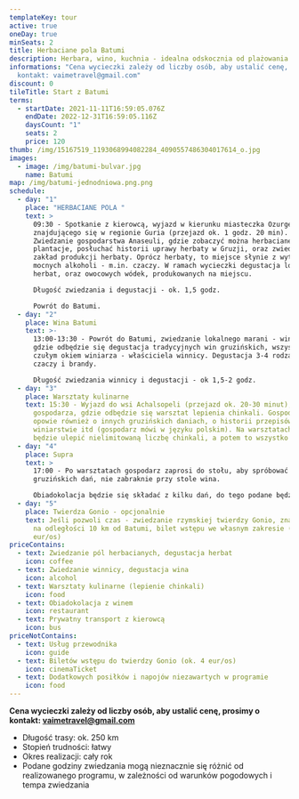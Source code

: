 ```yaml
---
templateKey: tour
active: true
oneDay: true
minSeats: 2
title: Herbaciane pola Batumi
description: Herbara, wino, kuchnia - idealna odskocznia od plażowania w batumi
informations: "Cena wycieczki zależy od liczby osób, aby ustalić cenę, prosimy o
  kontakt: vaimetravel@gmail.com"
discount: 0
tileTitle: Start z Batumi
terms:
  - startDate: 2021-11-11T16:59:05.076Z
    endDate: 2022-12-31T16:59:05.116Z
    daysCount: "1"
    seats: 2
    price: 120
thumb: /img/15167519_1193068994082284_4090557486304017614_o.jpg
images:
  - image: /img/batumi-bulvar.jpg
    name: Batumi
map: /img/batumi-jednodniowa.png.png
schedule:
  - day: "1"
    place: "HERBACIANE POLA "
    text: >
      09:30 - Spotkanie z kierowcą, wyjazd w kierunku miasteczka Ozurgeti,
      znajdującego się w regionie Guria (przejazd ok. 1 godz. 20 min).
      Zwiedzanie gospodarstwa Anaseuli, gdzie zobaczyć można herbaciane
      plantacje, posłuchać historii uprawy herbaty w Gruzji, oraz zwiedzić
      zakład produkcji herbaty. Oprócz herbaty, to miejsce słynie z wytwórni
      mocnych alkoholi - m.in. czaczy. W ramach wycieczki degustacja lokalnych
      herbat, oraz owocowych wódek, produkowanych na miejscu. 

      Długość zwiedzania i degustacji - ok. 1,5 godz. 

      Powrót do Batumi.
  - day: "2"
    place: Wina Batumi
    text: >-
      13:00-13:30 - Powrót do Batumi, zwiedzanie lokalnego marani - winnicy,
      gdzie odbędzie się degustacja tradycyjnych win gruzińskich, wszystko pod
      czułym okiem winiarza - właściciela winnicy. Degustacja 3-4 rodzajów win +
      czaczy i brandy. 

      Długość zwiedzania winnicy i degustacji - ok 1,5-2 godz.
  - day: "3"
    place: Warsztaty kulinarne
    text: 15:30 - Wyjazd do wsi Achalsopeli (przejazd ok. 20-30 minut), do lokalnego
      gospodarza, gdzie odbędzie się warsztat lepienia chinkali. Gospodarz
      opowie również o innych gruzińskich daniach, o historii przepisów, o
      winiarstwie itd (gospodarz mówi w języku polskim). Na warsztatach można
      będzie ulepić nielimitowaną liczbę chinkali, a potem to wszystko zjeść.
  - day: "4"
    place: Supra
    text: >
      17:00 - Po warsztatach gospodarz zaprosi do stołu, aby spróbować
      gruzińskich dań, nie zabraknie przy stole wina. 

      Obiadokolacja będzie się składać z kilku dań, do tego podane będzie wino i czacza. 
  - day: "5"
    place: Twierdza Gonio - opcjonalnie
    text: Jeśli pozwoli czas - zwiedzanie rzymskiej twierdzy Gonio, znajdującej się
      na odległości 10 km od Batumi, bilet wstępu we własnym zakresie (ok. 4
      eur/os)
priceContains:
  - text: Zwiedzanie pól herbacianych, degustacja herbat
    icon: coffee
  - text: Zwiedzanie winnicy, degustacja wina
    icon: alcohol
  - text: Warsztaty kulinarne (lepienie chinkali)
    icon: food
  - text: Obiadokolacja z winem
    icon: restaurant
  - text: Prywatny transport z kierowcą
    icon: bus
priceNotContains:
  - text: Usług przewodnika
    icon: guide
  - text: Biletów wstępu do twierdzy Gonio (ok. 4 eur/os)
    icon: cinemaTicket
  - text: Dodatkowych posiłków i napojów niezawartych w programie
    icon: food
---
```

**Cena wycieczki zależy od liczby osób, aby ustalić cenę, prosimy o kontakt: vaimetravel@gmail.com**

* Długość trasy: ok. 250 km
* Stopień trudności: łatwy
* Okres realizacji: cały rok
* Podane godziny zwiedzania mogą nieznacznie się różnić od realizowanego programu, w zależności od warunków pogodowych i tempa zwiedzania